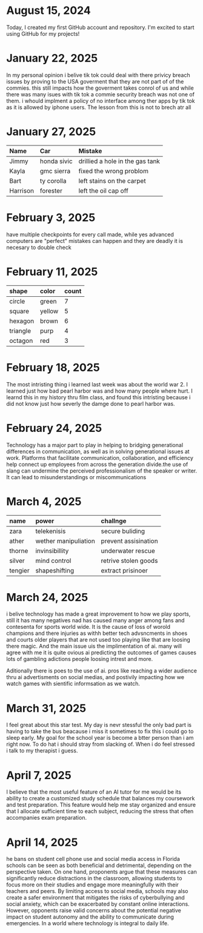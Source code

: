 # August 15, 2024

Today, I created my first GitHub account and repository. I'm excited to start using GitHub for my projects!

# January  22, 2025

In my personal opinion i belive tik tok could deal with there privicy breach issues by proving to the USA goverment that they are not part of of the commies. this still impacts how the goverment takes conrol of us and while there was many isues with tik tok a commie security breach was not one of them. i whould implment a policy of no interface among ther apps by tik tok as it is allowed by iphone users. The lesson from this is not to brech atr all  

# January  27, 2025
| Name     | Car | Mistake |
| :------- | :-- | :------ |
| Jimmy    | honda sivic    |    drillied a hole in the gas tank     |
| Kayla    |  gmc sierra    |    fixed the wrong problom     |
| Bart     |  ty corolla   |    left stains on the carpet     |
| Harrison |forester| left the oil cap off        |

# February 3, 2025
have multiple checkpoints for every call made, while yes advanced computers are "perfect" mistakes can happen and they are deadly it is necesary to double check 

# February 11, 2025 

| shape     | color  | count |
| :------- | :-- | :------ |
|      circle    |  green   |       7  |
|  square        |  yellow   |    5     |
| hexagon         |  brown   |     6    |
|   triangle       |  purp   |      4   |
 |  octagon       | red  |  3      |

# February 18, 2025

The most intristing thing i learned last week was about the world war 2. I learned just how bad pearl harbor was and how many people where hurt. I learnd this in my history thru film class, and found this intristing because i did not know just how severly the damge done to pearl harbor was.  

# February 24, 2025
Technology has a major part to play in helping to bridging generational differences in communication, as well as in solving generational issues at work. Platforms that facilitate communication, collaboration, and efficiency help connect up employees from across the generation divide.the use of slang can undermine the perceived professionalism of the speaker or writer. It can lead to misunderstandings or miscommunications

# March 4, 2025

|   name   | power  | challnge |
| :------- | :-- | :------ |
|  zara    |   telekenisis  |  secure buliding     |
|    ather      |    wether manipuliation |  prevent assisination       |
|      thorne    |   invinsibillity  |  underwater rescue       |
|       silver   |    mind control     |  retrive stolen goods   |
 |    tengier    |  shapeshifting |   extract prisinoer     |




# March 24, 2025
i belive technology has made a great improvement to how we play sports, still it has many negatives nad has caused many anger among fans and contesenta for sports world wide. It is the cause of loss of worold champions and there injuries as withh better tech advsncments in shoes and courts older players that are not used too playing like that are loosing there magic. And the main issue uis the implimentation of ai. many will agree with me it is quite ovious ai predicting the outcomes of games causes lots of gambling adictions people loosing intrest and more.

 Aditionally there is poes to the use of ai. pros like reaching a wider audience thru ai advertisments on social medias, and postivily impacting how we watch games with sientific informsation as we watch.

 # March 31, 2025
 I feel great about this star test. My day is nevr stessful the only bad part is having to take the bus beacause i miss it sometimes to fix this i could go to sleep early. My goal for the school year is become a btter person than i am right now. To do hat i should stray from slacking of. When i do feel stressed i talk to my therapist i guess.
 

 # April 7, 2025

  I believe that the most useful feature of an AI tutor for me would be its ability to create a customized study schedule that balances my coursework and test preparation. This feature would help me stay organized and ensure that I allocate sufficient time to each subject, reducing the stress that often accompanies exam preparation.

# April 14, 2025
he bans on student cell phone use and social media access in Florida schools can be seen as both beneficial and detrimental, depending on the perspective taken. On one hand, proponents argue that these measures can significantly reduce distractions in the classroom, allowing students to focus more on their studies and engage more meaningfully with their teachers and peers. By limiting access to social media, schools may also create a safer environment that mitigates the risks of cyberbullying and social anxiety, which can be exacerbated by constant online interactions. However, opponents raise valid concerns about the potential negative impact on student autonomy and the ability to communicate during emergencies. In a world where technology is integral to daily life.


 
